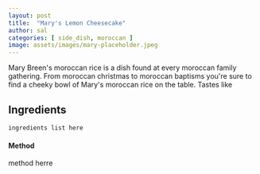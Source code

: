 ```yaml
---
layout: post
title:  "Mary's Lemon Cheesecake"
author: sal
categories: [ side_dish, moroccan ]
image: assets/images/mary-placeholder.jpeg
---
```

Mary Breen's moroccan rice is a dish found at every moroccan family gathering. From moroccan christmas to moroccan baptisms you're sure to find a cheeky
bowl of Mary's moroccan rice on the table. Tastes like


## Ingredients

```
ingredients list here
```

#### Method

method herre

